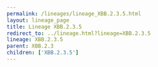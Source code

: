 ```yaml
---
permalink: /lineages/lineage_XBB.2.3.5.html
layout: lineage_page
title: Lineage XBB.2.3.5
redirect_to: ../lineage.html?lineage=XBB.2.3.5
lineage: XBB.2.3.5
parent: XBB.2.3
children: ['XBB.2.3.5']
---
```

